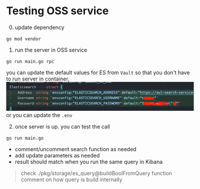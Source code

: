 # Testing OSS service

0. update dependency
```
go mod vendor
```

1. run the server in OSS service
```
go run main.go rpc
```
you can update the default values for ES from `Vault` so that you don't have to run server in container, 
![config](./config-example.png)
or you can update the `.env`

2. once server is up. you can test the call
```
go run main.go
```
- comment/uncomment search function as needed
- add update parameters as needed
- result should match when you run the same query in Kibana

> check ./pkg/storage/es_query@buildBoolFromQuery function comment on how query is build internally